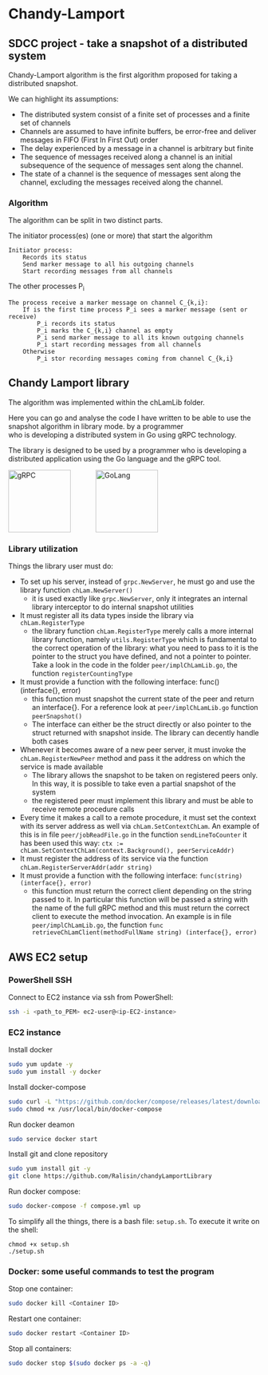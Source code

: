 # Chandy-Lamport
## SDCC project - take a snapshot of a distributed system

Chandy-Lamport algorithm is the first algorithm proposed for taking a distributed snapshot.

We can highlight its assumptions:
- The distributed system consist of a finite set of processes and a finite set of channels
- Channels are assumed to have infinite buffers, be error-free and deliver messages in FIFO (First In First Out) order
- The delay experienced by a message in a channel is arbitrary but finite
- The sequence of messages received along a channel is an initial subsequence of the sequence of messages sent along the channel.
- The state of a channel is the sequence of messages sent along the channel, excluding the messages received along the channel.

### Algorithm

The algorithm can be split in two distinct parts.

The initiator process(es) (one or more) that start the algorithm
```
Initiator process:
    Records its status
    Send marker message to all his outgoing channels
    Start recording messages from all channels
```

The other processes P<sub>i</sub>
```
The process receive a marker message on channel C_{k,i}:
    If is the first time process P_i sees a marker message (sent or receive)
        P_i records its status
        P_i marks the C_{k,i} channel as empty
        P_i send marker message to all its known outgoing channels
        P_i start recording messages from all channels
    Otherwise
        P_i stor recording messages coming from channel C_{k,i}
```

## Chandy Lamport library
The algorithm was implemented within the chLamLib folder.

Here you can go and analyse the code I have written to be able to use the snapshot algorithm in library mode. by a programmer   
who is developing a distributed system in Go using gRPC technology.

The library is designed to be used by a programmer who is developing a distributed application using the Go language and the gRPC tool.

<div style="display: flex;">
<img src="https://grpc.io/img/logos/grpc-logo.png" width="125" style="margin-right: 50px;" alt="gRPC">
<img src="https://go.dev/images/go-logo-white.svg" width="125"  alt="GoLang">
</div>

### Library utilization

Things the library user must do:
- To set up his server, instead of `grpc.NewServer`, he must go and use the library function `chLam.NewServer()`
  - it is used exactly like `grpc.NewServer`, only it integrates an internal library interceptor to do internal snapshot
    utilities
- It must register all its data types inside the library via `chLam.RegisterType`
  - the library function `chLam.RegisterType` merely calls a more internal library function, namely `utils.RegisterType` 
    which is fundamental to the correct operation of the library: what you need to pass to it is the pointer to the
    struct you have defined, and not a pointer to pointer. Take a look in the code in the folder `peer/implChLamLib.go`,
    the function `registerCountingType`
- It must provide a function with the following interface: func() (interface{}, error)
    - this function must snapshot the current state of the peer and return an interface{}. For a reference look at
      `peer/implChLamLib.go` function `peerSnapshot()`
    - The interface can either be the struct directly or also pointer to the struct returned with snapshot inside.
      The library can decently handle both cases
- Whenever it becomes aware of a new peer server, it must invoke the `chLam.RegisterNewPeer` method and pass it the
  address on which the service is made available
  - The library allows the snapshot to be taken on registered peers only. In this way, it is possible to take even a
    partial snapshot of the system
  - the registered peer must implement this library and must be able to receive remote procedure calls
- Every time it makes a call to a remote procedure, it must set the context with its server address as well via
  `chLam.SetContextChLam`. An example of this is in file `peer/jobReadFile.go` in the function `sendLineToCounter` it has
  been used this way: `ctx := chLam.SetContextChLam(context.Background(), peerServiceAddr)`
- It must register the address of its service via the function `chLam.RegisterServerAddr(addr string)`
- It must provide a function with the following interface: `func(string) (interface{}, error)`
  - this function must return the correct client depending on the string passed to it. In particular this function will be passed a string with the name of the full gRPC method
  and this must return the correct client to execute the method invocation. An example is in file `peer/implChLamLib.go`,
  the function `func retrieveChLamClient(methodFullName string) (interface{}, error)`

## AWS EC2 setup
### PowerShell SSH
Connect to EC2 instance via ssh from PowerShell:
```sh
ssh -i <path_to_PEM> ec2-user@<ip-EC2-instance>
```

### EC2 instance
Install docker
```sh
sudo yum update -y
sudo yum install -y docker
```

Install docker-compose
```sh
sudo curl -L "https://github.com/docker/compose/releases/latest/download/docker-compose-$(uname -s)-$(uname -m)" -o /usr/local/bin/docker-compose
sudo chmod +x /usr/local/bin/docker-compose
```

Run docker deamon
```sh
sudo service docker start
```

Install git and clone repository
```sh
sudo yum install git -y
git clone https://github.com/Ralisin/chandyLamportLibrary
```

Run docker compose:
```sh
sudo docker-compose -f compose.yml up
```

To simplify all the things, there is a bash file: `setup.sh`. To execute it write on the shell:
```
chmod +x setup.sh
./setup.sh
```

### Docker: some useful commands to test the program
Stop one container:
```sh
sudo docker kill <Container ID>
```
Restart one container:
```sh
sudo docker restart <Container ID>
```
Stop all containers:
```sh
sudo docker stop $(sudo docker ps -a -q)
```